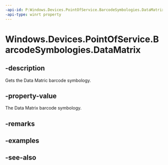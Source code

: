 ----api-id: P:Windows.Devices.PointOfService.BarcodeSymbologies.DataMatrix
-api-type: winrt property
---<!-- Property syntaxpublic uint DataMatrix { get; }--># Windows.Devices.PointOfService.BarcodeSymbologies.DataMatrix## -descriptionGets the Data Matric barcode symbology.## -property-valueThe Data Matrix barcode symbology.## -remarks## -examples## -see-also